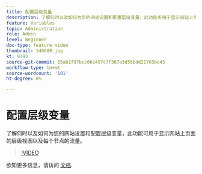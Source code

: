 ```yaml
---
title: 配置层级变量
description: 了解何时以及如何为您的网站设置和配置层级变量，此功能可用于显示网站上页面的层级视图以及每个节点的流量。
feature: Variables
topic: Administration
role: Admin
level: Beginner
doc-type: feature video
thumbnail: 340680.jpg
kt: 9793
source-git-commit: 55ab1f97bcc06c497c7f367a3d56bdd21763be45
workflow-type: tm+mt
source-wordcount: '101'
ht-degree: 0%

---
```



# 配置层级变量

了解何时以及如何为您的网站设置和配置层级变量，此功能可用于显示网站上页面的层级视图以及每个节点的流量。

>[!VIDEO](https://video.tv.adobe.com/v/340680/?quality=12&learn=on)

欲知更多信息，请访问 [文档](https://experienceleague.adobe.com/docs/analytics/implementation/vars/page-vars/hier.html).
